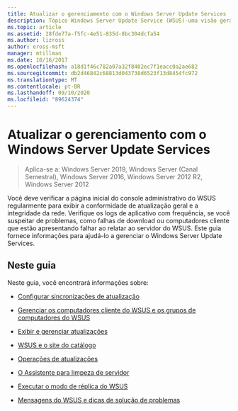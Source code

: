 ```yaml
---
title: Atualizar o gerenciamento com o Windows Server Update Services
description: Tópico Windows Server Update Service (WSUS)-uma visão geral de Gerenciamento de Atualizações com links para os tópicos relacionados
ms.topic: article
ms.assetid: 28fde77a-f5fc-4e51-835d-8bc304dcfa54
ms.author: lizross
author: eross-msft
manager: mtillman
ms.date: 10/16/2017
ms.openlocfilehash: a18d1f46c782a07a32f8402ec7f1eacc0a2ae682
ms.sourcegitcommit: db2d46842c68813d043738d6523f13d8454fc972
ms.translationtype: MT
ms.contentlocale: pt-BR
ms.lasthandoff: 09/10/2020
ms.locfileid: "89624374"
---
```

# <a name="update-management-with-windows-server-update-services"></a>Atualizar o gerenciamento com o Windows Server Update Services

>Aplica-se a: Windows Server 2019, Windows Server (Canal Semestral), Windows Server 2016, Windows Server 2012 R2, Windows Server 2012

Você deve verificar a página inicial do console administrativo do WSUS regularmente para exibir a conformidade de atualização geral e a integridade da rede. Verifique os logs de aplicativo com frequência, se você suspeitar de problemas, como falhas de download ou computadores cliente que estão apresentando falhar ao relatar ao servidor do WSUS. Este guia fornece informações para ajudá-lo a gerenciar o Windows Server Update Services.

## <a name="in-this-guide"></a>Neste guia
Neste guia, você encontrará informações sobre:

-   [Configurar sincronizações de atualização](setting-up-update-synchronizations.md)

-   [Gerenciar os computadores cliente do WSUS e os grupos de computadores do WSUS](managing-wsus-client-computers-and-wsus-computer-groups.md)

-   [Exibir e gerenciar atualizações](viewing-and-managing-updates.md)

-   [WSUS e o site do catálogo](wsus-and-the-catalog-site.md)

-   [Operações de atualizações](updates-operations.md)

-   [O Assistente para limpeza de servidor](the-server-cleanup-wizard.md)

-   [Executar o modo de réplica do WSUS](running-wsus-replica-mode.md)

-   [Mensagens do WSUS e dicas de solução de problemas](wsus-messages-and-troubleshooting-tips.md)
